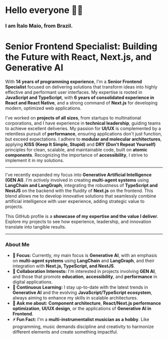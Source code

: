 # Hello everyone ✋🏽

### I am Ítalo Maio, from Brazil.

# **Senior Frontend Specialist: Building the Future with React, Next.js, and Generative AI**

With **14 years of programming experience**, I'm a **Senior Frontend Specialist** focused on delivering solutions that transform ideas into highly effective and performant user interfaces. My expertise is rooted in **JavaScript and TypeScript**, with **6 years of consolidated experience in React and React Native**, and a strong command of **Next.js** for developing modern, optimized web applications.

I've worked on **projects of all sizes**, from startups to multinational corporations, and I have experience in **technical leadership**, guiding teams to achieve excellent deliveries. My passion for **UI/UX** is complemented by a relentless pursuit of **performance**, ensuring applications don't just function, but exceed expectations. I adhere to **modular and molecular architectures**, applying **KISS (Keep It Simple, Stupid)** and **DRY (Don't Repeat Yourself)** principles for clean, scalable, and maintainable code, built on **atomic components**. Recognizing the importance of **accessibility**, I strive to implement it in my solutions.

---

I've recently expanded my focus into **Generative Artificial Intelligence (GEN AI)**. I'm actively involved in creating **multi-agent systems** using **LangChain and LangGraph**, integrating the robustness of **TypeScript and NestJS** on the backend with the fluidity of **Next.js** on the frontend. This blend allows me to develop innovative solutions that seamlessly combine artificial intelligence with user experience, adding strategic value to projects.

This GitHub profile is a **showcase of my expertise and the value I deliver**. Explore my projects to see how experience, leadership, and innovation translate into tangible results.

---

### **About Me**

- **🔭 Focus:** Currently, my main focus is **Generative AI**, with an emphasis on **multi-agent systems** using **LangChain** and **LangGraph**, and their integration with **Next.js, TypeScript, and NestJS**.
- **👯 Collaboration Interests:** I'm interested in projects involving **GEN AI**, and those that promote **education**, **accessibility**, and **performance** in digital applications.
- **🌱 Continuous Learning:** I stay up-to-date with the latest trends in **Generative AI** and the evolving **JavaScript/TypeScript ecosystem**, always aiming to enhance my skills in scalable architectures.
- **💬 Ask me about:** **Component architecture**, **React/Next.js performance optimization**, **UI/UX design**, or the applications of **Generative AI in Frontend**.
- **⚡ Fun Fact:** I'm a **multi-instrumentalist musician as a hobby**. Like programming, music demands discipline and creativity to harmonize different elements and create something impactful.
